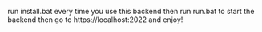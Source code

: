 run install.bat every time you use this backend
then run run.bat to start the backend
then go to https://localhost:2022 and enjoy!
